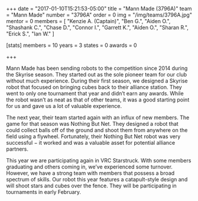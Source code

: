 +++
date = "2017-01-10T15:21:53-05:00"
title = "Mann Made (3796A)"
team = "Mann Made"
number  = "3796A"
order = 0
img = "/img/teams/3796A.jpg"
mentor = 0
members = [
  "Kenzie A. (Captain)",
  "Ben G.",
  "Aiden O.",
  "Shashank C.",
  "Chase D.",
  "Connor I.",
  "Garrett K.",
  "Aiden O.",
  "Sharan R.",
  "Erick S.",
  "Ian W."
]

  [stats]
    members = 10
    years   = 3
    states  = 0
    awards  = 0




+++

Mann Made has been sending robots to the competition since 2014 during the Skyrise season. They started out as the sole pioneer team for our club without much experience. During their first season, we designed a Skyrise robot that focused on bringing cubes back to their alliance station. They went to only one tournament that year and didn’t earn any awards. While the robot wasn’t as neat as that of other teams, it was a good starting point for us and gave us a lot of valuable experience.

The next year, their team started again with an influx of new members. The game for that season was Nothing But Net. They designed a robot that could collect balls off of the ground and shoot them from anywhere on the field using a flywheel. Fortunately, their Nothing But Net robot was very successful − it worked and was a valuable asset for potential alliance partners.

This year we are participating again in VRC Starstruck. With some members graduating and others coming in, we’ve experienced some turnover. However, we have a strong team with members that possess a broad spectrum of skills. Our robot this year features a catapult-style design and will shoot stars and cubes over the fence. They will be participating in tournaments in early February.
